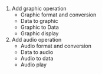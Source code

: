 
1. Add graphic operation
   * Graphic format and conversion
   * Data to graphic
   * Graphic to Data
   * Graphic display
2. Add audio operation
   * Audio format and conversion
   * Data to audio
   * Audio to data
   * Audio play
